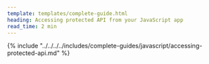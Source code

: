 ```yaml
---
template: templates/complete-guide.html
heading: Accessing protected API from your JavaScript app
read_time: 2 min
---
```


{% include "../../../../includes/complete-guides/javascript/accessing-protected-api.md" %}